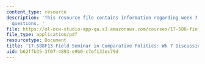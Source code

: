 ```yaml
---
content_type: resource
description: 'This resource file contains information regarding week 7 discussion
  questions. '
file: https://ol-ocw-studio-app-qa.s3.amazonaws.com/courses/17-588-field-seminar-in-comparative-politics-fall-2013/b62ffb353f074893e9b0c7ef133ec79d_MIT17_588F13_Week7Question.pdf
file_type: application/pdf
resourcetype: Document
title: '17.588F13 Field Seminar in Comparative Politics: Wk 7 Discussion Questions'
uid: b62ffb35-3f07-4893-e9b0-c7ef133ec79d
---
```


